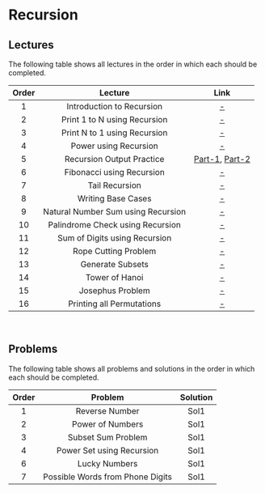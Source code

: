 # Recursion

## Lectures

The following table shows all lectures in the order in which each should be completed.

| Order | Lecture | Link |
|:---:|:---:|:---:|
| 1 | Introduction to Recursion | [-]() |
| 2 | Print 1 to N using Recursion | [-]() |
| 3 | Print N to 1 using Recursion | [-]() |
| 4 | Power using Recursion | [-]() |
| 5 | Recursion Output Practice | [Part-1](), [Part-2]() |
| 6 | Fibonacci using Recursion | [-]() |
| 7 | Tail Recursion | [-]() |
| 8 | Writing Base Cases | [-]() |
| 9 | Natural Number Sum using Recursion | [-]() |
| 10 | Palindrome Check using Recursion | [-]() |
| 11 | Sum of Digits using Recursion | [-]() |
| 12 | Rope Cutting Problem | [-]() |
| 13 | Generate Subsets | [-]() |
| 14 | Tower of Hanoi | [-]() |
| 15 | Josephus Problem | [-]() |
| 16 | Printing all Permutations | [-]()
<br>

## Problems

The following table shows all problems and solutions in the order in which each should be completed.

| Order | Problem | Solution |
|:---:|:---:|:---:|
| 1 | Reverse Number | Sol1 |
| 2 | Power of Numbers | Sol1 |
| 3 | Subset Sum Problem | Sol1|
| 4 | Power Set using Recursion | Sol1|
| 6 | Lucky Numbers | Sol1 |
| 7 | Possible Words from Phone Digits | Sol1 |
